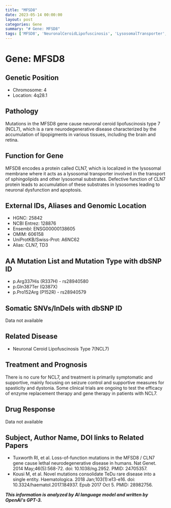 ```yaml
---
title: "MFSD8"
date: 2023-05-14 00:00:00
layout: post
categories: Gene
summary: "# Gene: MFSD8"
tags: ['MFSD8', 'NeuronalCeroidLipofuscinosis', 'LysosomalTransporter', 'NCL7', 'SymptomaticTreatment', 'EnzymeReplacementTherapy', 'GeneTherapy', 'RareNeurodegenerativeDisease']
---
```


# Gene: MFSD8
## Genetic Position
- Chromosome: 4
- Location: 4q28.1

## Pathology
Mutations in the MFSD8 gene cause neuronal ceroid lipofuscinosis type 7 (NCL7), which is a rare neurodegenerative disease characterized by the accumulation of lipopigments in various tissues, including the brain and retina.

## Function for Gene
MFSD8 encodes a protein called CLN7, which is localized in the lysosomal membrane where it acts as a lysosomal transporter involved in the transport of sphingolipids and other lysosomal substrates. Defective function of CLN7 protein leads to accumulation of these substrates in lysosomes leading to neuronal dysfunction and apoptosis.

## External IDs, Aliases and Genomic Location
- HGNC: 25842
- NCBI Entrez: 128876
- Ensembl: ENSG00000138605
- OMIM: 606158
- UniProtKB/Swiss-Prot: A6NC62
- Alias: CLN7, TD3

## AA Mutation List and Mutation Type with dbSNP ID
- p.Arg337His (R337H) - rs28940580
- p.Gln387Ter (Q387X)
- p.Pro152Arg (P152R) - rs28940579

## Somatic SNVs/InDels with dbSNP ID
Data not available

## Related Disease
- Neuronal Ceroid Lipofuscinosis Type 7(NCL7)

## Treatment and Prognosis
There is no cure for NCL7, and treatment is primarily symptomatic and supportive, mainly focusing on seizure control and supportive measures for spasticity and dystonia. Some clinical trials are ongoing to test the efficacy of enzyme replacement therapy and gene therapy in patients with NCL7.

## Drug Response
Data not available

## Subject, Author Name, DOI links to Related Papers
- Tuxworth RI, et al. Loss-of-function mutations in the MFSD8 / CLN7 gene cause lethal neurodegenerative disease in humans. Nat Genet. 2014 May;46(5):568-72. doi: 10.1038/ng.2952. PMID: 24705357.
- Kousi M, et al. Novel mutations consolidate TeDu rare disease into a single entity. Haematologica. 2018 Jan;103(1):e13-e16. doi: 10.3324/haematol.2017.184937. Epub 2017 Oct 5. PMID: 28982756.

**_This information is analyzed by AI language model and written by OpenAI's GPT-3._**